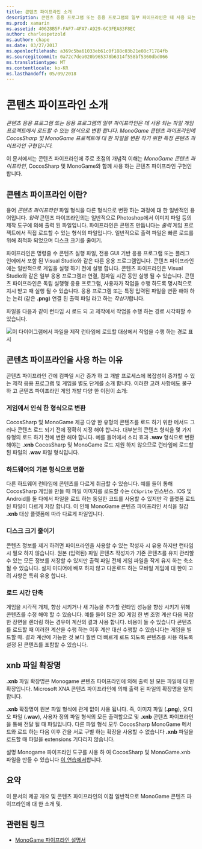 ```yaml
---
title: 콘텐츠 파이프라인 소개
description: 콘텐츠 응용 프로그램 또는 응용 프로그램의 일부 파이프라인은 데 사용 되는 파일 게임 프로젝트에서 로드할 수 있는 형식으로 변환 합니다. MonoGame 콘텐츠 파이프라인에 CocosSharp 및 MonoGame 프로젝트에 대 한 파일을 변환 하기 위한 특정 콘텐츠 파이프라인 구현입니다.
ms.prod: xamarin
ms.assetid: 40628B5F-FAF7-4FA7-A929-6C3FEA83F8EC
author: charlespetzold
ms.author: chape
ms.date: 03/27/2017
ms.openlocfilehash: a369c5ba61033eb61c0f188c03b21e08c71784fb
ms.sourcegitcommit: 0a72c7dea020b965378b6314f558bf5360dbd066
ms.translationtype: MT
ms.contentlocale: ko-KR
ms.lasthandoff: 05/09/2018
---
```

# <a name="introduction-to-content-pipelines"></a>콘텐츠 파이프라인 소개

_콘텐츠 응용 프로그램 또는 응용 프로그램의 일부 파이프라인은 데 사용 되는 파일 게임 프로젝트에서 로드할 수 있는 형식으로 변환 합니다. MonoGame 콘텐츠 파이프라인에 CocosSharp 및 MonoGame 프로젝트에 대 한 파일을 변환 하기 위한 특정 콘텐츠 파이프라인 구현입니다._

이 문서에서는 콘텐츠 파이프라인에 주로 초점의 개념적 이해는 *MonoGame 콘텐츠 파이프라인*, CocosSharp 및 MonoGame와 함께 사용 하는 콘텐츠 파이프라인 구현인 합니다.


## <a name="what-is-a-content-pipeline"></a>콘텐츠 파이프라인 이란?

용어 *콘텐츠 파이프라인* 파일 형식을 다른 형식으로 변환 하는 과정에 대 한 일반적인 용어입니다. *입력* 콘텐츠 파이프라인의는 일반적으로 Photoshop에서 이미지 파일 등의 제작 도구에 의해 출력 된 파일입니다. 파이프라인은 콘텐츠 만듭니다는 *출력* 게임 프로젝트에서 직접 로드할 수 있는 형식의 파일입니다. 일반적으로 출력 파일은 빠른 로드를 위해 최적화 되었으며 디스크 크기를 줄이기.

파이프라인은 명령줄 수 콘텐츠 실행 파일, 전용 GUI 기반 응용 프로그램 또는 플러그 인에에서 포함 된 Visual Studio와 같은 다른 응용 프로그램입니다. 콘텐츠 파이프라인에는 일반적으로 게임을 실행 하기 전에 실행 합니다. 콘텐츠 파이프라인은 Visual Studio와 같은 일부 응용 프로그램과 연결, 컴파일 시간 동안 실행 될 수 있습니다. 콘텐츠 파이프라인은 독립 실행형 응용 프로그램, 사용자가 작업을 수행 하도록 명시적으로 지시 받고 때 실행 될 수 있습니다. 응용 프로그램 또는 특정 입력된 파일을 변환 해야 하는 논리 (같은 **.png**) 연결 된 출력 파일 라고 하는 *작성기*합니다. 

파일을 다음과 같이 런타임 시 로드 되 고 제작에서 작업을 수행 하는 경로 시각화할 수 있습니다.

![](introduction-images/image1.png "이 다이어그램에서 파일을 제작 런타임에 로드할 대상에서 작업을 수행 하는 경로 표시")

## <a name="why-use-a-content-pipeline"></a>콘텐츠 파이프라인을 사용 하는 이유

콘텐츠 파이프라인 간에 컴파일 시간 증가 하 고 개발 프로세스에 복잡성이 증가할 수 있는 제작 응용 프로그램 및 게임을 별도 단계를 소개 합니다. 이러한 고려 사항에도 불구 하 고 콘텐츠 파이프라인 게임 개발 다양 한 이점이 소개:


### <a name="converting-to-a-format-understood-by-the-game"></a>게임에서 인식 한 형식으로 변환

CocosSharp 및 MonoGame 제공 다양 한 유형의 콘텐츠를 로드 하기 위한 메서드 그러나 콘텐츠 로드 되기 전에 정확히 지정 해야 합니다. 대부분의 콘텐츠 형식을 몇 가지 유형의 로드 하기 전에 변환 해야 합니다. 예를 들어에서 소리 효과 **.wav** 형식으로 변환 해야는 **.xnb** CocosSharp 및 MonoGame 로드 지원 하지 않으므로 런타임에 로드할된 파일의 **.wav** 파일 형식입니다.


### <a name="converting-to-a-format-native-to-the-hardware"></a>하드웨어의 기본 형식으로 변환

다른 하드웨어 런타임에 콘텐츠를 다르게 취급할 수 있습니다. 예를 들어 통해 CocosSharp 게임을 만들 때 파일 이미지를 로드할 수는 `CCSprite` 인스턴스. IOS 및 Android를 둘 다에서 파일을 로드 하는 동일한 코드를 사용할 수 있지만 각 플랫폼 로드 된 파일이 다르게 저장 합니다. 이 인해 MonoGame 콘텐츠 파이프라인 서식을 질감 **.xnb** 대상 플랫폼에 따라 다르게 파일입니다.


### <a name="reducing-size-on-disk"></a>디스크 크기 줄이기 

콘텐츠 정보를 제거 하려면 파이프라인을 사용할 수 있는 작성자 시 유용 하지만 런타임 시 필요 하지 않습니다. 원본 (입력된) 파일 콘텐츠 작성자가 기존 콘텐츠를 유지 관리할 수 있는 모든 정보를 저장할 수 있지만 출력 파일 전체 게임 파일을 작게 유지 하는 축소 될 수 있습니다. 설치 미디어에 배포 하지 않고 다운로드 하는 모바일 게임에 대 한이 고려 사항은 특히 유용 합니다.


### <a name="reducing-load-time"></a>로드 시간 단축

게임을 시각적 개체, 향상 시키거나 새 기능을 추가할 런타임 성능을 향상 시키기 위해 콘텐츠를 수정 해야 할 수 있습니다. 예를 들어 많은 3D 게임 한 번 조명 계산 다음 복잡 한 장면을 렌더링 하는 경우이 계산의 결과 사용 합니다. 비용이 들 수 있습니다 콘텐츠를 로드할 때 이러한 계산을 수행 하는 이후 계산 대신 수행할 수 있습니다는 게임을 빌드할 때. 결과 계산에 가능한 것 보다 훨씬 더 빠르게 로드 되도록 콘텐츠를 사용 하도록 설정 된 콘텐츠를 포함할 수 있습니다. 


## <a name="xnb-file-extension"></a>xnb 파일 확장명

**.xnb** 파일 확장명은 Monogame 콘텐츠 파이프라인에 의해 출력 된 모든 파일에 대 한 확장입니다. Microsoft XNA 콘텐츠 파이프라인에 의해 출력 된 파일의 확장명을 일치 합니다.

**.xnb** 확장명이 원본 파일 형식에 관계 없이 사용 됩니다. 즉, 이미지 파일 (**.png**), 오디오 파일 (**.wav**), 사용자 정의 파일 형식의 모든 출력할으로 및 **.xnb** 콘텐츠 파이프라인을 통해 전달 될 때 파일입니다. 다른 파일 형식 모두 CocosSharp MonoGame 메서드와 로드 하는 다음 이후 간을 서로 구별 하는 확장을 사용할 수 없습니다 **.xnb** 파일을 로드할 때 파일을 extensions 기다리지 않습니다.

설명 Monogame 파이프라인 도구를 사용 하 여 CocosSharp 및 MonoGame.xnb 파일을 만들 수 있습니다 [이 연습에서](~/graphics-games/cocossharp/content-pipeline/walkthrough.md)합니다.


## <a name="summary"></a>요약

이 문서의 제공 개요 및 콘텐츠 파이프라인의 이점 일반적으로 MonoGame 콘텐츠 파이프라인에 대 한 소개 및.

## <a name="related-links"></a>관련된 링크

- [MonoGame 파이프라인 설명서](http://www.monogame.net/documentation/?page=Pipeline)
